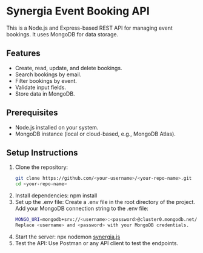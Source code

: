 # Synergia Event Booking API

This is a Node.js and Express-based REST API for managing event bookings. It uses MongoDB for data storage.

## Features
- Create, read, update, and delete bookings.
- Search bookings by email.
- Filter bookings by event.
- Validate input fields.
- Store data in MongoDB.

## Prerequisites
- Node.js installed on your system.
- MongoDB instance (local or cloud-based, e.g., MongoDB Atlas).

## Setup Instructions
1. Clone the repository:
   ```bash
   git clone https://github.com/<your-username>/<your-repo-name>.git
   cd <your-repo-name>
2. Install dependencies:
   npm install
3. Set up the .env file:
   Create a .env file in the root directory of the project.
   Add your MongoDB connection string to the .env file:
   ```bash
   MONGO_URI=mongodb+srv://<username>:<password>@cluster0.mongodb.net/synergia_db?retryWrites=true&w=majority
   Replace <username> and <password> with your MongoDB credentials.
4. Start the server:
   npx nodemon [synergia.js](http://_vscodecontentref_/4)
5. Test the API:
   Use Postman or any API client to test the endpoints.
